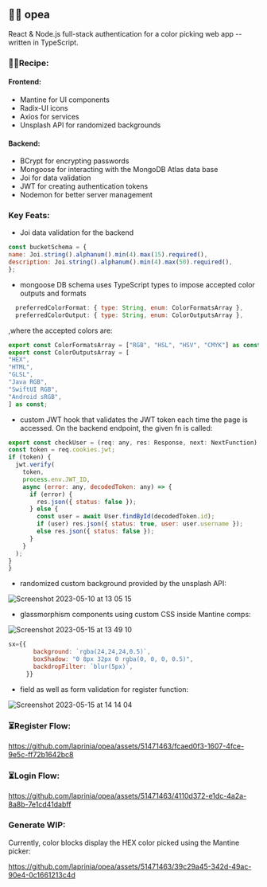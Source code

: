 ## 🦎🎨 opea

React & Node.js full-stack authentication for a color picking web app --written in TypeScript.


### 👩‍🍳Recipe:
 #### Frontend:
  * Mantine for UI components
  * Radix-UI icons
  * Axios for services
  * Unsplash API for randomized backgrounds
 #### Backend:
  * BCrypt for encrypting passwords
  * Mongoose for interacting with the MongoDB Atlas data base
  * Joi for data validation
  * JWT for creating authentication tokens
  * Nodemon for better server management
### Key Feats:
  * Joi data validation for the backend 
  ```js
  const bucketSchema = {
  name: Joi.string().alphanum().min(4).max(15).required(),
  description: Joi.string().alphanum().min(4).max(50).required(),
};
  ```
  * mongoose DB schema uses TypeScript types to impose accepted color outputs and formats
  ```js
    preferredColorFormat: { type: String, enum: ColorFormatsArray },
    preferredColorOutput: { type: String, enum: ColorOutputsArray },
  ```
  ,where the accepted colors are:
  ```js
  export const ColorFormatsArray = ["RGB", "HSL", "HSV", "CMYK"] as const;
  export const ColorOutputsArray = [
  "HEX",
  "HTML",
  "GLSL",
  "Java RGB",
  "SwiftUI RGB",
  "Android sRGB",
] as const;
  ```
  * custom JWT hook that validates the JWT token each time the page is accessed. On the backend endpoint, the given fn is called:
  ```js
  export const checkUser = (req: any, res: Response, next: NextFunction) => {
  const token = req.cookies.jwt;
  if (token) {
    jwt.verify(
      token,
      process.env.JWT_ID,
      async (error: any, decodedToken: any) => {
        if (error) {
          res.json({ status: false });
        } else {
          const user = await User.findById(decodedToken.id);
          if (user) res.json({ status: true, user: user.username });
          else res.json({ status: false });
        }
      }
    );
  }
}
  ```
 * randomized custom background provided by the unsplash API:
 
 ![Screenshot 2023-05-10 at 13 05 15](https://github.com/laprinia/opea/assets/51471463/7f65a487-d8ba-4577-aa18-525c194c2690)
 * glassmorphism components using custom CSS inside Mantine comps:
 
 ![Screenshot 2023-05-15 at 13 49 10](https://github.com/laprinia/opea/assets/51471463/1967c82a-7be2-427d-a63c-ef1889d1d870)
 ```js
 sx={{
        background: `rgba(24,24,24,0.5)`,
        boxShadow: "0 8px 32px 0 rgba(0, 0, 0, 0.5)",
        backdropFilter: `blur(5px)`,
      }}
  ```
 * field as well as form validation for register function:
 
 ![Screenshot 2023-05-15 at 14 14 04](https://github.com/laprinia/opea/assets/51471463/fe8897e2-3138-48ba-8408-0fae482c14be)

 
### ⏳Register Flow:


https://github.com/laprinia/opea/assets/51471463/fcaed0f3-1607-4fce-9e5c-ff72b1642bc8



### ⏳Login Flow:


https://github.com/laprinia/opea/assets/51471463/4110d372-e1dc-4a2a-8a8b-7e1cd41dabff



### Generate WIP:
Currently, color blocks display the HEX color picked using the Mantine picker:


https://github.com/laprinia/opea/assets/51471463/39c29a45-342d-49ac-90e4-0c1661213c4d



